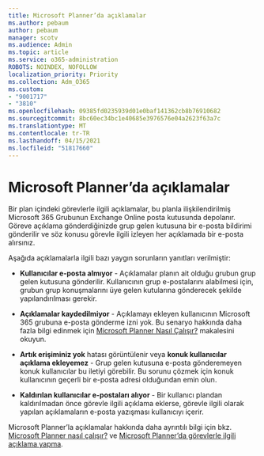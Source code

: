 ```yaml
---
title: Microsoft Planner’da açıklamalar
ms.author: pebaum
author: pebaum
manager: scotv
ms.audience: Admin
ms.topic: article
ms.service: o365-administration
ROBOTS: NOINDEX, NOFOLLOW
localization_priority: Priority
ms.collection: Adm_O365
ms.custom:
- "9001717"
- "3810"
ms.openlocfilehash: 09385fd0235939d01e0baf141362cb8b76910682
ms.sourcegitcommit: 8bc60ec34bc1e40685e3976576e04a2623f63a7c
ms.translationtype: MT
ms.contentlocale: tr-TR
ms.lasthandoff: 04/15/2021
ms.locfileid: "51817660"
---
```

# <a name="comments-in-microsoft-planner"></a>Microsoft Planner’da açıklamalar

Bir plan içindeki görevlerle ilgili açıklamalar, bu planla ilişkilendirilmiş Microsoft 365 Grubunun Exchange Online posta kutusunda depolanır.  Göreve açıklama gönderdiğinizde grup gelen kutusuna bir e-posta bildirimi gönderilir ve söz konusu görevle ilgili izleyen her açıklamada bir e-posta alırsınız.

Aşağıda açıklamalarla ilgili bazı yaygın sorunların yanıtları verilmiştir:

- **Kullanıcılar e-posta almıyor** - Açıklamalar planın ait olduğu grubun grup gelen kutusuna gönderilir. Kullanıcının grup e-postalarını alabilmesi için, grubun grup konuşmalarını üye gelen kutularına gönderecek şekilde yapılandırılması gerekir.

- **Açıklamalar kaydedilmiyor** -  Açıklamayı ekleyen kullanıcının Microsoft 365 grubuna e-posta gönderme izni yok. Bu senaryo hakkında daha fazla bilgi edinmek için [Microsoft Planner Nasıl Çalışır?](https://techcommunity.microsoft.com/t5/planner-blog/how-microsoft-planner-works/ba-p/1214736) makalesini okuyun.

- **Artık erişiminiz yok** hatası görüntülenir veya **konuk kullanıcılar açıklama ekleyemez** - Grup gelen kutusuna e-posta gönderemeyen konuk kullanıcılar bu iletiyi görebilir. Bu sorunu çözmek için konuk kullanıcının geçerli bir e-posta adresi olduğundan emin olun.

- **Kaldırılan kullanıcılar e-postaları alıyor** -  Bir kullanıcı plandan kaldırılmadan önce görevle ilgili açıklama eklerse, görevle ilgili olarak yapılan açıklamaların e-posta yazışması kullanıcıyı içerir.

Microsoft Planner’la açıklamalar hakkında daha ayrıntılı bilgi için bkz. [Microsoft Planner nasıl çalışır?](https://techcommunity.microsoft.com/t5/planner-blog/how-microsoft-planner-works/ba-p/1214736) ve [Microsoft Planner’da görevlerle ilgili açıklama yapma](https://support.microsoft.com/office/fd4aedde-7785-4cd0-96ee-122fbc9140e1).
